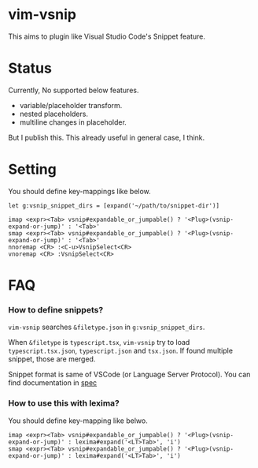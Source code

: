 # vim-vsnip

This aims to plugin like Visual Studio Code's Snippet feature.

# Status

Currently, No supported below features.

- variable/placeholder transform.
- nested placeholders.
- multiline changes in placeholder.

But I publish this.
This already useful in general case, I think.

# Setting

You should define key-mappings like below.

```
let g:vsnip_snippet_dirs = [expand('~/path/to/snippet-dir')]

imap <expr><Tab> vsnip#expandable_or_jumpable() ? '<Plug>(vsnip-expand-or-jump)' : '<Tab>'
smap <expr><Tab> vsnip#expandable_or_jumpable() ? '<Plug>(vsnip-expand-or-jump)' : '<Tab>'
nnoremap <CR> :<C-u>VsnipSelect<CR>
vnoremap <CR> :VsnipSelect<CR>
```


# FAQ

### How to define snippets?

`vim-vsnip` searches `&filetype.json` in `g:vsnip_snippet_dirs`.

When `&filetype` is `typescript.tsx`, `vim-vsnip` try to load `typescript.tsx.json`, `typescript.json` and `tsx.json`.
If found multiple snippet, those are merged.

Snippet format is same of VSCode (or Language Server Protocol).
You can find documentation in [spec](https://code.visualstudio.com/docs/editor/userdefinedsnippets.)

### How to use this with lexima?

You should define key-mapping like belwo.

```
imap <expr><Tab> vsnip#expandable_or_jumpable() ? '<Plug>(vsnip-expand-or-jump)' : lexima#expand('<LT>Tab>', 'i')
smap <expr><Tab> vsnip#expandable_or_jumpable() ? '<Plug>(vsnip-expand-or-jump)' : lexima#expand('<LT>Tab>', 'i')
```

